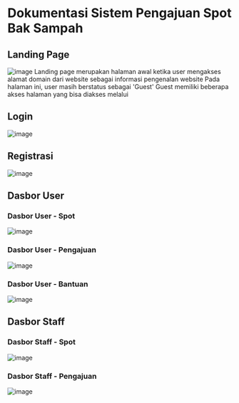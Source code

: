 # Dokumentasi Sistem Pengajuan Spot Bak Sampah
## Landing Page
![image](https://github.com/tes-organization/pwf-pa/assets/102443842/a09a7f76-188a-4237-9c97-f3099c197f05)
Landing page merupakan halaman awal ketika user mengakses alamat domain dari website sebagai informasi pengenalan website
Pada halaman ini, user masih berstatus sebagai 'Guest'
Guest memiliki beberapa akses halaman yang bisa diakses melalui

## Login
![image](https://github.com/tes-organization/pwf-pa/assets/102443842/814f8a5c-cfba-4066-a33f-e4c7df13cc6c)

## Registrasi
![image](https://github.com/tes-organization/pwf-pa/assets/102443842/244791c8-310e-4559-b560-ad554b819e9d)

## Dasbor User
### Dasbor User - Spot
![image](https://github.com/tes-organization/pwf-pa/assets/102443842/0ab24a39-843d-4026-b055-aeebcca94b9c)

### Dasbor User - Pengajuan
![image](https://github.com/tes-organization/pwf-pa/assets/102443842/65356b72-c270-4b98-ac3d-361de224c2c5)

### Dasbor User - Bantuan
![image](https://github.com/tes-organization/pwf-pa/assets/102443842/78035e9b-7355-44ef-9f9c-2f1a40d24b07)

## Dasbor Staff
### Dasbor Staff - Spot
![image](https://github.com/tes-organization/pwf-pa/assets/102443842/351c3276-397e-4bff-a699-fc5cbff666a0)

### Dasbor Staff - Pengajuan
![image](https://github.com/tes-organization/pwf-pa/assets/102443842/61a6e2bd-2495-4357-bd93-5e093b7e5dc8)

